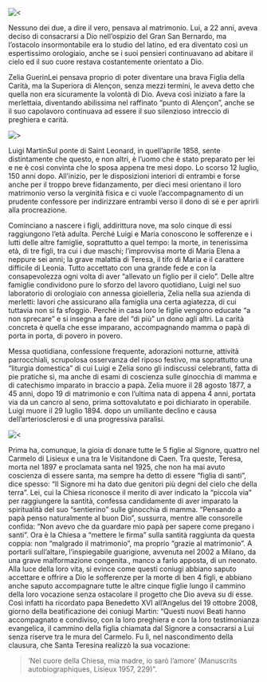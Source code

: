 ![<](http://vocazione.altervista.org/hosted-images/vfm-1.jpg)

Nessuno dei due, a dire il vero, pensava al matrimonio. Lui, a 22 anni, aveva deciso di consacrarsi a Dio nell’ospizio del Gran San Bernardo, ma l’ostacolo insormontabile era lo studio del latino, ed era diventato così un espertissimo orologiaio, anche se i suoi pensieri continuavano ad abitare il cielo ed il suo cuore restava costantemente orientato a Dio.

Zelia GuerinLei pensava proprio di poter diventare una brava Figlia della Carità, ma la Superiora di Alençon, senza mezzi termini, le aveva detto che quella non era sicuramente la volontà di Dio. Aveva così iniziato a fare la merlettaia, diventando abilissima nel raffinato “punto di Alençon”, anche se il suo capolavoro continuava ad essere il suo silenzioso intreccio di preghiera e carità.

![>](http://vocazione.altervista.org/hosted-images/vfm-2.jpg)

Luigi MartinSul ponte di Saint Leonard, in quell’aprile 1858, sente distintamente che questo, e non altri, è l’uomo che è stato preparato per lei e ne è così convinta che lo sposa appena tre mesi dopo. Lo scorso 12 luglio, 150 anni dopo. All’inizio, per le disposizioni interiori di entrambi e forse anche per il troppo breve fidanzamento, per dieci mesi orientano il loro matrimonio verso la verginità fisica e ci vuole l’accompagnamento di un prudente confessore per indirizzare entrambi verso il dono di sé e per aprirli alla procreazione.

Cominciano a nascere i figli, addirittura nove, ma solo cinque di essi raggiungono l’età adulta. Perché Luigi e Maria conoscono le sofferenze e i lutti delle altre famiglie, soprattutto a quel tempo: la morte, in tenerissima età, di tre figli, tra cui i due maschi; l’improvvisa morte di Maria Elena a neppure sei anni; la grave malattia di Teresa, il tifo di Maria e il carattere difficile di Leonia. Tutto accettato con una grande fede e con la consapevolezza ogni volta di aver “allevato un figlio per il cielo”. Delle altre famiglie condividono pure lo sforzo del lavoro quotidiano, Luigi nel suo laboratorio di orologiaio con annessa gioielleria, Zelia nella sua azienda di merletti: lavori che assicurano alla famiglia una certa agiatezza, di cui tuttavia non si fa sfoggio. Perché in casa loro le figlie vengono educate “a non sprecare” e si insegna a fare del “di più” un dono agli altri. La carità concreta è quella che esse imparano, accompagnando mamma o papà di porta in porta, di povero in povero.

Messa quotidiana, confessione frequente, adorazioni notturne, attività parrocchiali, scrupolosa osservanza del riposo festivo, ma soprattutto una “liturgia domestica” di cui Luigi e Zelia sono gli indiscussi celebranti, fatta di pie pratiche sì, ma anche di esami di coscienza sulle ginocchia di mamma e di catechismo imparato in braccio a papà. Zelia muore il 28 agosto 1877, a 45 anni, dopo 19 di matrimonio e con l’ultima nata di appena 4 anni, portata via da un cancro al seno, prima sottovalutato e poi dichiarato in operabile. Luigi muore il 29 luglio 1894. dopo un umiliante declino e causa dell’arteriosclerosi e di una progressiva paralisi.

![<](http://vocazione.altervista.org/hosted-images/vfm-3.jpg)

Prima ha, comunque, la gioia di donare tutte le 5 figlie al Signore, quattro nel Carmelo di Lisieux e una tra le Visitandone di Caen. Tra queste, Teresa, morta nel 1897 e proclamata santa nel 1925, che non ha mai avuto coscienza di essere santa, ma sempre ha detto di essere “figlia di santi”, dice spesso: “Il Signore mi ha dato due genitori più degni del cielo che della terra”. Lei, cui la Chiesa riconosce il merito di aver indicato la “piccola via” per raggiungere la santità, confessa candidamente di aver imparato la spiritualità del suo “sentierino” sulle ginocchia di mamma. “Pensando a papà penso naturalmente al buon Dio”, sussurra, mentre alle consorelle confida: “Non avevo che da guardare mio papà per sapere come pregano i santi”. Ora è la Chiesa a “mettere le firma” sulla santità raggiunta da questa coppia: non “malgrado il matrimonio”, ma proprio “grazie al matrimonio”. A portarli sull’altare, l’inspiegabile guarigione, avvenuta nel 2002 a Milano, da una grave malformazione congenita., manco a farlo apposta, di un neonato. Alla luce della loro vita, si evince come questi coniugi abbiano saputo accettare e offrire a Dio le sofferenze per la morte di ben 4 figli, e abbiano anche saputo accompagnare tutte le altre cinque figlie lungo il cammino della loro vocazione senza ostacolare il progetto che Dio aveva su di esse. Così infatti ha ricordato papa Benedetto XVI all’Angelus del 19 ottobre 2008, giorno della beatificazione dei coniugi Martin: “Questi nuovi Beati hanno accompagnato e condiviso, con la loro preghiera e con la loro testimonianza evangelica, il cammino della figlia chiamata dal Signore a consacrarsi a Lui senza riserve tra le mura del Carmelo. Fu lì, nel nascondimento della clausura, che Santa Teresina realizzò la sua vocazione:

> ‘Nel cuore della Chiesa, mia madre, io sarò l’amore’ (Manuscrits autobiographiques, Lisieux 1957, 229)”.
